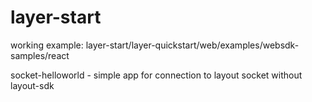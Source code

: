 # layer-start

working example: layer-start/layer-quickstart/web/examples/websdk-samples/react

socket-helloworld - simple app for connection to layout socket without layout-sdk
